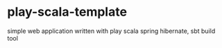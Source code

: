 # play-scala-template
simple web application written with play scala spring hibernate,  sbt build tool
